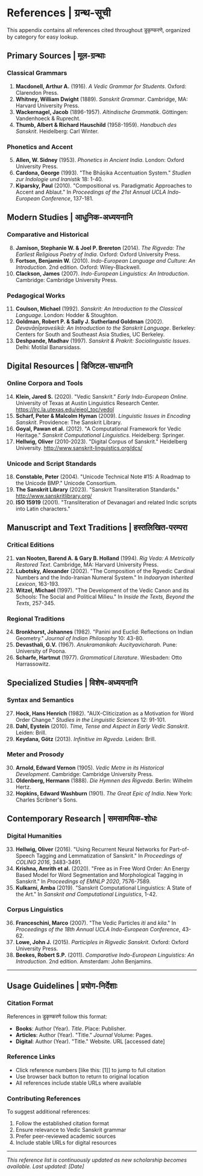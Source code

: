 # References | <skt>ग्रन्थ-सूची</skt>

This appendix contains all references cited throughout डुकृण्करणे, organized by category for easy lookup.

## Primary Sources | <skt>मूल-ग्रन्थाः</skt>

### Classical Grammars
1. **Macdonell, Arthur A.** (1916). *A Vedic Grammar for Students*. Oxford: Clarendon Press.
2. **Whitney, William Dwight** (1889). *Sanskrit Grammar*. Cambridge, MA: Harvard University Press.
3. **Wackernagel, Jacob** (1896-1957). *Altindische Grammatik*. Göttingen: Vandenhoeck & Ruprecht.
4. **Thumb, Albert & Richard Hauschild** (1958-1959). *Handbuch des Sanskrit*. Heidelberg: Carl Winter.

### Phonetics and Accent
5. **Allen, W. Sidney** (1953). *Phonetics in Ancient India*. London: Oxford University Press.
6. **Cardona, George** (1993). "The Bhāṣika Accentuation System." *Studien zur Indologie und Iranistik* 18: 1-40.
7. **Kiparsky, Paul** (2010). "Compositional vs. Paradigmatic Approaches to Accent and Ablaut." In *Proceedings of the 21st Annual UCLA Indo-European Conference*, 137-181.

## Modern Studies | <skt>आधुनिक-अध्ययनानि</skt>

### Comparative and Historical
8. **Jamison, Stephanie W. & Joel P. Brereton** (2014). *The Rigveda: The Earliest Religious Poetry of India*. Oxford: Oxford University Press.
9. **Fortson, Benjamin W.** (2010). *Indo-European Language and Culture: An Introduction*. 2nd edition. Oxford: Wiley-Blackwell.
10. **Clackson, James** (2007). *Indo-European Linguistics: An Introduction*. Cambridge: Cambridge University Press.

### Pedagogical Works
11. **Coulson, Michael** (1992). *Sanskrit: An Introduction to the Classical Language*. London: Hodder & Stoughton.
12. **Goldman, Robert P. & Sally J. Sutherland Goldman** (2002). *Devavāṇīpraveśikā: An Introduction to the Sanskrit Language*. Berkeley: Centers for South and Southeast Asia Studies, UC Berkeley.
13. **Deshpande, Madhav** (1997). *Sanskrit & Prakrit: Sociolinguistic Issues*. Delhi: Motilal Banarsidass.

## Digital Resources | <skt>डिजिटल-साधनानि</skt>

### Online Corpora and Tools
14. **Klein, Jared S.** (2020). "Vedic Sanskrit." *Early Indo-European Online*. University of Texas at Austin Linguistics Research Center. https://lrc.la.utexas.edu/eieol_toc/vedol
15. **Scharf, Peter & Malcolm Hyman** (2009). *Linguistic Issues in Encoding Sanskrit*. Providence: The Sanskrit Library.
16. **Goyal, Pawan et al.** (2012). "A Computational Framework for Vedic Heritage." *Sanskrit Computational Linguistics*. Heidelberg: Springer.
17. **Hellwig, Oliver** (2010-2023). "Digital Corpus of Sanskrit." Heidelberg University. http://www.sanskrit-linguistics.org/dcs/

### Unicode and Script Standards
18. **Constable, Peter** (2004). "Unicode Technical Note #15: A Roadmap to the Unicode BMP." Unicode Consortium.
19. **The Sanskrit Library** (2023). "Sanskrit Transliteration Standards." http://www.sanskritlibrary.org/
20. **ISO 15919** (2001). "Transliteration of Devanagari and related Indic scripts into Latin characters."

## Manuscript and Text Traditions | <skt>हस्तलिखित-परम्परा</skt>

### Critical Editions
21. **van Nooten, Barend A. & Gary B. Holland** (1994). *Rig Veda: A Metrically Restored Text*. Cambridge, MA: Harvard University Press.
22. **Lubotsky, Alexander** (2002). "The Composition of the Rgvedic Cardinal Numbers and the Indo-Iranian Numeral System." In *Indoaryan Inherited Lexicon*, 163-193.
23. **Witzel, Michael** (1997). "The Development of the Vedic Canon and its Schools: The Social and Political Milieu." In *Inside the Texts, Beyond the Texts*, 257-345.

### Regional Traditions
24. **Bronkhorst, Johannes** (1982). "Panini and Euclid: Reflections on Indian Geometry." *Journal of Indian Philosophy* 10: 43-80.
25. **Devasthali, G.V.** (1967). *Anukramanikah: Aucityavicharah*. Pune: University of Poona.
26. **Scharfe, Hartmut** (1977). *Grammatical Literature*. Wiesbaden: Otto Harrassowitz.

## Specialized Studies | <skt>विशेष-अध्ययनानि</skt>

### Syntax and Semantics
27. **Hock, Hans Henrich** (1982). "AUX-Cliticization as a Motivation for Word Order Change." *Studies in the Linguistic Sciences* 12: 91-101.
28. **Dahl, Eystein** (2010). *Time, Tense and Aspect in Early Vedic Sanskrit*. Leiden: Brill.
29. **Keydana, Götz** (2013). *Infinitive im Rgveda*. Leiden: Brill.

### Meter and Prosody
30. **Arnold, Edward Vernon** (1905). *Vedic Metre in its Historical Development*. Cambridge: Cambridge University Press.
31. **Oldenberg, Hermann** (1888). *Die Hymnen des Rigveda*. Berlin: Wilhelm Hertz.
32. **Hopkins, Edward Washburn** (1901). *The Great Epic of India*. New York: Charles Scribner's Sons.

## Contemporary Research | <skt>समसामयिक-शोधः</skt>

### Digital Humanities
33. **Hellwig, Oliver** (2016). "Using Recurrent Neural Networks for Part-of-Speech Tagging and Lemmatization of Sanskrit." In *Proceedings of COLING 2016*, 3483-3491.
34. **Krishna, Amrith et al.** (2020). "Free as in Free Word Order: An Energy Based Model for Word Segmentation and Morphological Tagging in Sanskrit." In *Proceedings of EMNLP 2020*, 7576-7589.
35. **Kulkarni, Amba** (2019). "Sanskrit Computational Linguistics: A State of the Art." In *Sanskrit and Computational Linguistics*, 1-42.

### Corpus Linguistics
36. **Franceschini, Marco** (2007). "The Vedic Particles *iti* and *kila*." In *Proceedings of the 18th Annual UCLA Indo-European Conference*, 43-62.
37. **Lowe, John J.** (2015). *Participles in Rigvedic Sanskrit*. Oxford: Oxford University Press.
38. **Beekes, Robert S.P.** (2011). *Comparative Indo-European Linguistics: An Introduction*. 2nd edition. Amsterdam: John Benjamins.

---

## Usage Guidelines | <skt>प्रयोग-निर्देशाः</skt>

### Citation Format
References in डुकृण्करणे follow this format:
- **Books**: Author (Year). *Title*. Place: Publisher.
- **Articles**: Author (Year). "Title." *Journal* Volume: Pages.  
- **Digital**: Author (Year). "Title." Website. URL [accessed date]

### Reference Links
- Click reference numbers [like this: [1]] to jump to full citation
- Use browser back button to return to original location
- All references include stable URLs where available

### Contributing References
To suggest additional references:
1. Follow the established citation format
2. Ensure relevance to Vedic Sanskrit grammar
3. Prefer peer-reviewed academic sources
4. Include stable URLs for digital resources

---

*This reference list is continuously updated as new scholarship becomes available. Last updated: [Date]*